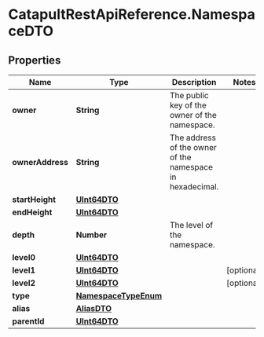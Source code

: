 # CatapultRestApiReference.NamespaceDTO

## Properties
Name | Type | Description | Notes
------------ | ------------- | ------------- | -------------
**owner** | **String** | The public key of the owner of the namespace. | 
**ownerAddress** | **String** | The address of the owner of the namespace in hexadecimal. | 
**startHeight** | [**UInt64DTO**](UInt64DTO.md) |  | 
**endHeight** | [**UInt64DTO**](UInt64DTO.md) |  | 
**depth** | **Number** | The level of the namespace. | 
**level0** | [**UInt64DTO**](UInt64DTO.md) |  | 
**level1** | [**UInt64DTO**](UInt64DTO.md) |  | [optional] 
**level2** | [**UInt64DTO**](UInt64DTO.md) |  | [optional] 
**type** | [**NamespaceTypeEnum**](NamespaceTypeEnum.md) |  | 
**alias** | [**AliasDTO**](AliasDTO.md) |  | 
**parentId** | [**UInt64DTO**](UInt64DTO.md) |  | 



